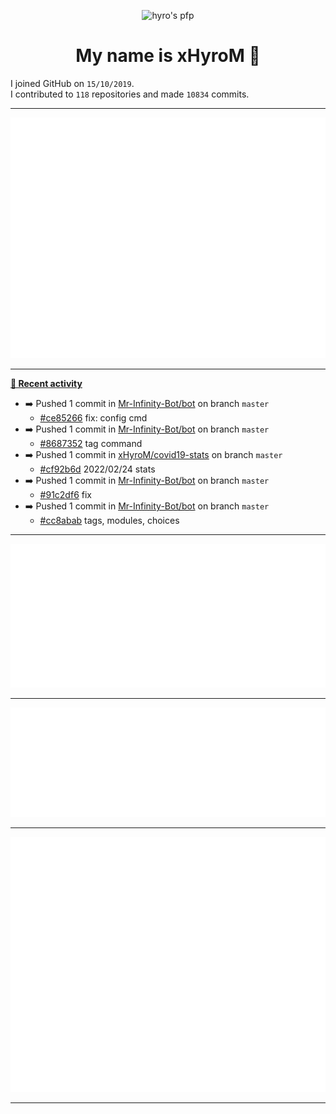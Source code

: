 <p align="center">
    <img src="https://avatars.githubusercontent.com/u/56601352" width="192" alt="hyro's pfp" />
    <h1 align="center">My name is xHyroM 👋</h1>
</p>

I joined GitHub on `15/10/2019`.  
I contributed to `118` repositories and made `10834` commits.  

___

<img src="https://github.com/xHyroM/xHyroM/blob/master/.cache/base.svg">

___

**[📰 Recent activity](https://github.com/xHyroM)**
* ➡️ Pushed 1 commit in [Mr-Infinity-Bot/bot](https://github.com/Mr-Infinity-Bot/bot) on branch `master`
  * [#ce85266](https://github.com/Mr-Infinity-Bot/bot/commit/ce85266) fix: config cmd
* ➡️ Pushed 1 commit in [Mr-Infinity-Bot/bot](https://github.com/Mr-Infinity-Bot/bot) on branch `master`
  * [#8687352](https://github.com/Mr-Infinity-Bot/bot/commit/8687352) tag command
* ➡️ Pushed 1 commit in [xHyroM/covid19-stats](https://github.com/xHyroM/covid19-stats) on branch `master`
  * [#cf92b6d](https://github.com/xHyroM/covid19-stats/commit/cf92b6d) 2022/02/24 stats
* ➡️ Pushed 1 commit in [Mr-Infinity-Bot/bot](https://github.com/Mr-Infinity-Bot/bot) on branch `master`
  * [#91c2df6](https://github.com/Mr-Infinity-Bot/bot/commit/91c2df6) fix
* ➡️ Pushed 1 commit in [Mr-Infinity-Bot/bot](https://github.com/Mr-Infinity-Bot/bot) on branch `master`
  * [#cc8abab](https://github.com/Mr-Infinity-Bot/bot/commit/cc8abab) tags, modules, choices


___

<img src="https://github.com/xHyroM/xHyroM/blob/master/.cache/isocalendar.svg">

___

<img src="https://github.com/xHyroM/xHyroM/blob/master/.cache/languages.svg">

___

<img src="https://github.com/xHyroM/xHyroM/blob/master/.cache/achievements.svg">

___